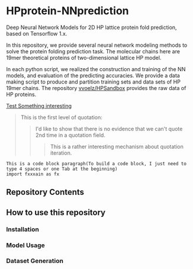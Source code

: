 # HPprotein-NNprediction
Deep Neural Network Models for 2D HP lattice protein fold prediction, based on Tensorflow 1.x. 

In this repository, we provide several neural network modeling methods to solve the protein folding prediction task. The molecular chains here  are 19mer theoretical proteins of two-dimensional lattice HP model.

In each python script, we realized the construction and training of the NN models, and evaluation of the predicting accuracies. 
We provide a data making script to produce and partition training sets and data sets of HP 19mer chains. The repository [vvoelz/HPSandbox](https://github.com/vvoelz/HPSandbox) provides the raw data of HP proteins.


[Test Something interesting](#how-to-use-this-repo)
> This is the first level of quotation:
> > I'd like to show that there is no evidence that we can't quote 2nd time in a quotation field.
> > > This is a rather interesting mechanism about quotation iteration.

    This is a code block paragraph(To build a code block, I just need to type 4 spaces or one Tab at the beginning)
    import fxxxain as fx

## Repository Contents

## How to use this repository

### Installation

### Model Usage

### Dataset Generation

